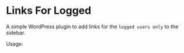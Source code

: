 Links For Logged
================
A simple WordPress plugin to add links for the `logged users only` to the sidebar.

Usage: